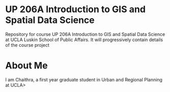 # UP 206A Introduction to GIS and Spatial Data Science
Repository for course UP 206A Introduction to GIS and Spatial Data Science at UCLA Luskin School of Public Affairs.
It will progressively contain details of the course project

# About Me
I am Chaithra, a first year graduate student in Urban and Regional Planning at UCLA>
